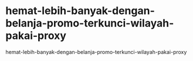 # hemat-lebih-banyak-dengan-belanja-promo-terkunci-wilayah-pakai-proxy
hemat-lebih-banyak-dengan-belanja-promo-terkunci-wilayah-pakai-proxy

